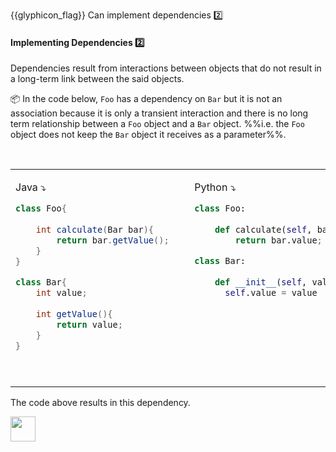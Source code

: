 <span id="outcomes">{{glyphicon_flag}} Can implement dependencies :two:</span>

<div id="title">

#### Implementing Dependencies :two:

</div>

<div id="body">

Dependencies result from interactions between objects that do not result in a long-term link between the said objects.

<tip-box>

:package: In the code below, `Foo` has a dependency on `Bar` but it is not an association because it is only a <tooltip content="temporary">transient</tooltip> interaction and there is no long term relationship between a `Foo` object and a `Bar` object. %%i.e. the `Foo` object does not keep the `Bar` object it receives as a parameter%%.

<table> 
<tr>
  <td>

Java :arrow_heading_down:
```java
class Foo{
    
    int calculate(Bar bar){
        return bar.getValue();
    }
}

class Bar{
    int value;
    
    int getValue(){
        return value;
    }
}
```
  </td>
  <td>&nbsp;&nbsp;<br><br></td>
  <td valign="top">

Python :arrow_heading_down:
```python
class Foo:
    
    def calculate(self, bar):
        return bar.value;

class Bar:
    
    def __init__(self, value):
      self.value = value
```
  </td>
</tr>
</table>

The code above results in this dependency.

<img src="{{baseUrl}}/oopImplementation/dependencies/images/fooBarDependency.png" height="40" />

</tip-box>

</div>

<div id="extras">
</div>